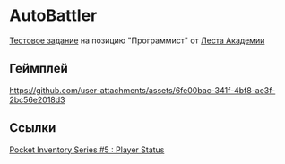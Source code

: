 # AutoBattler
[Тестовое задание](https://drive.google.com/file/d/1gkdo9JShZEpQ99Y_DpN_PDkvAKdyfeq9/view?usp=sharing) на позицию "Программист" от [Леста Академии](https://lestagamesacademy.ru/)
## Геймплей
https://github.com/user-attachments/assets/6fe00bac-341f-4bf8-ae3f-2bc56e2018d3
## Ссылки
[Pocket Inventory Series #5 : Player Status](https://humblepixel.itch.io/pocket-inventory-series-5-player-status/devlog/955031/-humble-gift-v11-player-ui-)
